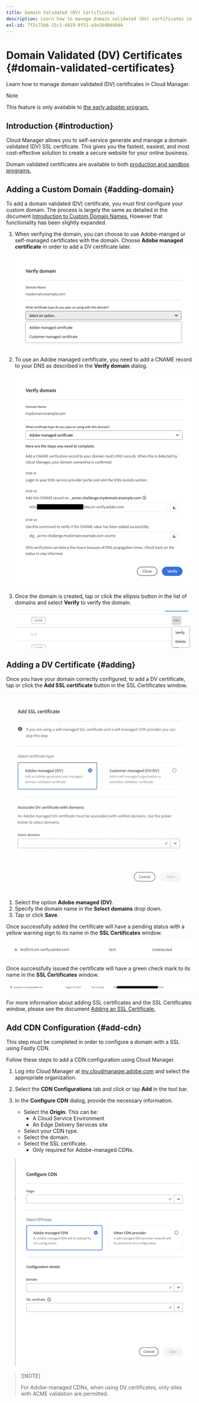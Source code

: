 ```yaml
---
title: Domain Validated (DV) Certificates
description: Learn how to manage domain validated (DV) certificates in Cloud Manager.
exl-id: 7f2c71b6-15c3-4919-9f51-a3e26d0d48d4
---
```

# Domain Validated (DV) Certificates {#domain-validated-certificates}

Learn how to manage domain validated (DV) certificates in Cloud Manager.

>[!NOTE]
>
>This feature is only available to [the early adopter program.](/help/implementing/cloud-manager/release-notes/current.md#early-adoption)

## Introduction {#introduction}

Cloud Manager allows you to self-service generate and manage a domain validated (DV) SSL certificate. This gives you the fastest, easiest, and most cost-effective solution to create a secure website for your online business.

Domain validated certificates are available to both [production and sandbox programs.](/help/implementing/cloud-manager/getting-access-to-aem-in-cloud/program-types.md)

## Adding a Custom Domain {#adding-domain}

To add a domain validated (DV) certificate, you must first configure your custom domain. The process is largely the same as detailed in the document [Introduction to Custom Domain Names.](/help/implementing/cloud-manager/custom-domain-names/introduction.md) However that functionality has been slightly expanded.

1. When verifying the domain, you can choose to use Adobe-manged or self-managed certificates with the domain. Choose **Adobe managed certificate** in order to add a DV certificate later.

   ![Choose Adobe-managed](assets/verify-domain-dialog.png)

1. To use an Adobe managed certificate, you need to add a CNAME record to your DNS as described in the **Verify domain** dialog.

   ![Add CNAME entry](assets/verify-domain-dialog-adobe-managed.png)

1. Once the domain is created, tap or click the ellipsis button in the list of domains and select **Verify** to verify the domain.

   ![Verify domain](assets/verify-domain.png)

## Adding a DV Certificate {#adding}

Once you have your domain correctly configured, to add a DV certificate, tap or click the **Add SSL certificate** button in the SSL Certificates window.

![Adding a DC certificate](/help/implementing/cloud-manager/assets/ssl/add-dv-certificate.png)

1. Select the option **Adobe managed (DV)**.
1. Specify the domain name in the **Select domains** drop down.
1. Tap or click **Save**.

Once successfully added the certificate will have a pending status with a yellow warning sign to its name in the **SSL Certificates** window.

![Pending DV cert](assets/pending-dv-certificate.png)

Once successfully issued the certificate will have a green check mark to its name in the **SSL Certificates** window.

![Issued DV cert](assets/issued-dv-certificate.png)

For more information about adding SSL certificates and the SSL Certificates window, please see the document [Adding an SSL Certificate.](add-ssl-certificate.md)

## Add CDN Configuration {#add-cdn}

This step must be completed in order to configure a domain with a SSL using Fastly CDN.

Follow these steps to add a CDN configuration using Cloud Manager.

1. Log into Cloud Manager at [my.cloudmanager.adobe.com](https://my.cloudmanager.adobe.com/) and select the appropriate organization.

1. Select the **CDN Configurations** tab and click or tap **Add** in the tool bar.

1. In the **Configure CDN** dialog, provide the necessary information.

   * Select the **Origin**. This can be:
     * A Cloud Service Environment
     * An Edge Delivery Services site
   * Select your CDN type.
   * Select the domain.
   * Select the SSL certificate.
     * Only required for Adobe-managed CDNs.

   ![Configure CDN dialog](assets/configure-cdn-dialog.png)

>![NOTE]
>
>For Adobe-managed CDNs, when using DV certificates, only sites with ACME validation are permitted.
